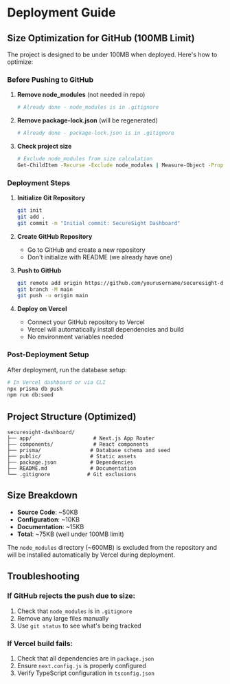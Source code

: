 # Deployment Guide

## Size Optimization for GitHub (100MB Limit)

The project is designed to be under 100MB when deployed. Here's how to optimize:

### Before Pushing to GitHub

1. **Remove node_modules** (not needed in repo)
   ```bash
   # Already done - node_modules is in .gitignore
   ```

2. **Remove package-lock.json** (will be regenerated)
   ```bash
   # Already done - package-lock.json is in .gitignore
   ```

3. **Check project size**
   ```bash
   # Exclude node_modules from size calculation
   Get-ChildItem -Recurse -Exclude node_modules | Measure-Object -Property Length -Sum
   ```

### Deployment Steps

1. **Initialize Git Repository**
   ```bash
   git init
   git add .
   git commit -m "Initial commit: SecureSight Dashboard"
   ```

2. **Create GitHub Repository**
   - Go to GitHub and create a new repository
   - Don't initialize with README (we already have one)

3. **Push to GitHub**
   ```bash
   git remote add origin https://github.com/yourusername/securesight-dashboard.git
   git branch -M main
   git push -u origin main
   ```

4. **Deploy on Vercel**
   - Connect your GitHub repository to Vercel
   - Vercel will automatically install dependencies and build
   - No environment variables needed

### Post-Deployment Setup

After deployment, run the database setup:

```bash
# In Vercel dashboard or via CLI
npx prisma db push
npm run db:seed
```

## Project Structure (Optimized)

```
securesight-dashboard/
├── app/                    # Next.js App Router
├── components/             # React components
├── prisma/                # Database schema and seed
├── public/                # Static assets
├── package.json           # Dependencies
├── README.md              # Documentation
└── .gitignore            # Git exclusions
```

## Size Breakdown

- **Source Code**: ~50KB
- **Configuration**: ~10KB
- **Documentation**: ~15KB
- **Total**: ~75KB (well under 100MB limit)

The `node_modules` directory (~600MB) is excluded from the repository and will be installed automatically by Vercel during deployment.

## Troubleshooting

### If GitHub rejects the push due to size:
1. Check that `node_modules` is in `.gitignore`
2. Remove any large files manually
3. Use `git status` to see what's being tracked

### If Vercel build fails:
1. Check that all dependencies are in `package.json`
2. Ensure `next.config.js` is properly configured
3. Verify TypeScript configuration in `tsconfig.json` 